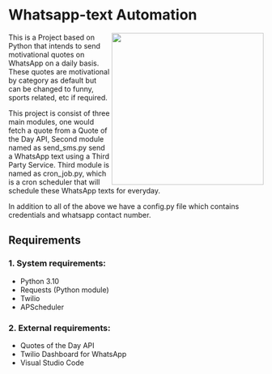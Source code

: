# Whatsapp-text Automation
<img src="https://user-images.githubusercontent.com/115785301/209942923-24e703d4-9f26-4a36-b642-5552c9683ad1.jpg" align="right" width="300" length="600">
<p>
This is a Project based on Python that intends to send motivational quotes on WhatsApp on a daily basis. These quotes are motivational by category as 
default but can be changed to funny, sports related, etc if required.
</p>
<p>
This project is consist of three main modules, one would fetch a quote from a Quote of the Day API, Second 
module named as send_sms.py send a WhatsApp text using a Third Party Service. Third  module is named as cron_job.py, which is a cron scheduler 
that will schedule these WhatsApp texts for everyday.
</p>
<p>
                        In addition to all of the above we have a config.py file which contains credentials and whatsapp contact number.
</p>            
           
## Requirements
### 1. System requirements:
* Python 3.10
* Requests (Python module)
* Twilio
* APScheduler
### 2. External requirements:
* Quotes of the Day API
* Twilio Dashboard for WhatsApp
* Visual Studio Code
















